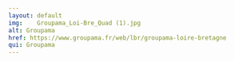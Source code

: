 ```yaml
---
layout: default
img:  	Groupama_Loi-Bre_Quad (1).jpg
alt: Groupama
href: https://www.groupama.fr/web/lbr/groupama-loire-bretagne
qui: Groupama
---
```


